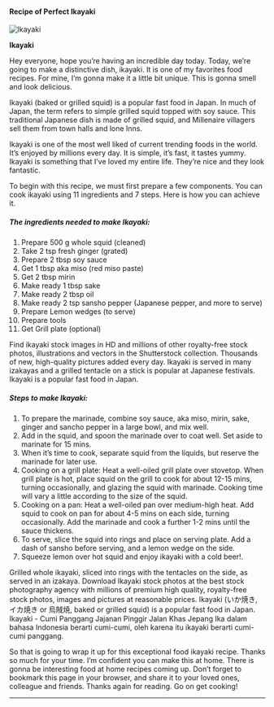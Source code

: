             

#### Recipe of Perfect Ikayaki

![Ikayaki](https://img-global.cpcdn.com/recipes/73f6f94f9ea56dd7/751x532cq70/ikayaki-recipe-main-photo.jpg)

**Ikayaki**

Hey everyone, hope you’re having an incredible day today. Today, we’re going to make a distinctive dish, ikayaki. It is one of my favorites food recipes. For mine, I’m gonna make it a little bit unique. This is gonna smell and look delicious.

Ikayaki (baked or grilled squid) is a popular fast food in Japan. In much of Japan, the term refers to simple grilled squid topped with soy sauce. This traditional Japanese dish is made of grilled squid, and Millenaire villagers sell them from town halls and lone Inns.

Ikayaki is one of the most well liked of current trending foods in the world. It’s enjoyed by millions every day. It is simple, it’s fast, it tastes yummy. Ikayaki is something that I’ve loved my entire life. They’re nice and they look fantastic.

To begin with this recipe, we must first prepare a few components. You can cook ikayaki using 11 ingredients and 7 steps. Here is how you can achieve it.

##### The ingredients needed to make Ikayaki:

1.  Prepare 500 g whole squid (cleaned)
2.  Take 2 tsp fresh ginger (grated)
3.  Prepare 2 tbsp soy sauce
4.  Get 1 tbsp aka miso (red miso paste)
5.  Get 2 tbsp mirin
6.  Make ready 1 tbsp sake
7.  Make ready 2 tbsp oil
8.  Make ready 2 tsp sansho pepper (Japanese pepper, and more to serve)
9.  Prepare Lemon wedges (to serve)
10.  Prepare tools
11.  Get Grill plate (optional)

Find ikayaki stock images in HD and millions of other royalty-free stock photos, illustrations and vectors in the Shutterstock collection. Thousands of new, high-quality pictures added every day. Ikayaki is served in many izakayas and a grilled tentacle on a stick is popular at Japanese festivals. Ikayaki is a popular fast food in Japan.

##### Steps to make Ikayaki:

1.  To prepare the marinade, combine soy sauce, aka miso, mirin, sake, ginger and sancho pepper in a large bowl, and mix well.
2.  Add in the squid, and spoon the marinade over to coat well. Set aside to marinate for 15 mins.
3.  When it’s time to cook, separate squid from the liquids, but reserve the marinade for later use.
4.  Cooking on a grill plate: Heat a well-oiled grill plate over stovetop. When grill plate is hot, place squid on the grill to cook for about 12-15 mins, turning occasionally, and glazing the squid with marinade. Cooking time will vary a little according to the size of the squid.
5.  Cooking on a pan: Heat a well-oiled pan over medium-high heat. Add squid to cook on pan for about 4-5 mins on each side, turning occasionally. Add the marinade and cook a further 1-2 mins until the sauce thickens.
6.  To serve, slice the squid into rings and place on serving plate. Add a dash of sansho before serving, and a lemon wedge on the side.
7.  Squeeze lemon over hot squid and enjoy ikayaki with a cold beer!.

Grilled whole ikayaki, sliced into rings with the tentacles on the side, as served in an izakaya. Download Ikayaki stock photos at the best stock photography agency with millions of premium high quality, royalty-free stock photos, images and pictures at reasonable prices. Ikayaki (いか焼き, イカ焼き or 烏賊焼, baked or grilled squid) is a popular fast food in Japan. Ikayaki - Cumi Panggang Jajanan Pinggir Jalan Khas Jepang Ika dalam bahasa Indonesia berarti cumi-cumi, oleh karena itu ikayaki berarti cumi-cumi panggang.

So that is going to wrap it up for this exceptional food ikayaki recipe. Thanks so much for your time. I’m confident you can make this at home. There is gonna be interesting food at home recipes coming up. Don’t forget to bookmark this page in your browser, and share it to your loved ones, colleague and friends. Thanks again for reading. Go on get cooking!

* * *